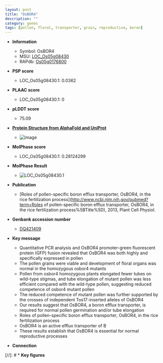 ```yaml
---
layout: post
title: "OsBOR4"
description: ""
category: genes
tags: [pollen, floral, transporter, grain, reproductive, boron]
---
```


* **Information**  
    + Symbol: OsBOR4  
    + MSU: [LOC_Os05g08430](http://rice.plantbiology.msu.edu/cgi-bin/ORF_infopage.cgi?orf=LOC_Os05g08430)  
    + RAPdb: [Os05g0176800](http://rapdb.dna.affrc.go.jp/viewer/gbrowse_details/irgsp1?name=Os05g0176800)  

* **PSP score**  
    + LOC_Os05g08430.1: 0.0362 

* **PLAAC score**  
    + LOC_Os05g08430.1: 0 

* **pLDDT score**
    + 75.09

* **[Protein Structure from AlphaFold and UniProt](https://www.uniprot.org/uniprotkb/Q1ZYR6/entry#structure)**
    + ![image](https://ricepsp.github.io/images/Q1/AF-Q1ZYR6-F1.png)

* **MolPhase score**
    + LOC_Os05g08430.1: 0.28124299

* **MolPhase Result**
    + ![LOC_Os05g08430.1](https://304243504.github.io/Pictures/LOC_Os05g/LOC_Os05g08430.1.png)

* **Publication**  
    + [Roles of pollen-specific boron efflux transporter, OsBOR4, in the rice fertilization process](http://www.ncbi.nlm.nih.gov/pubmed?term=Roles of pollen-specific boron efflux transporter, OsBOR4, in the rice fertilization process%5BTitle%5D), 2013, Plant Cell Physiol.

* **Genbank accession number**  
    + [DQ421409](http://www.ncbi.nlm.nih.gov/nuccore/DQ421409)

* **Key message**  
    + Quantitative PCR analysis and OsBOR4 promoter-green fluorescent protein (GFP) fusion revealed that OsBOR4 was both highly and specifically expressed in pollen
    + The pollen grains were viable and development of floral organs was normal in the homozygous osbor4 mutants
    + Pollen from osbor4 homozygous plants elongated fewer tubes on wild-type stigmas, and tube elongation of mutant pollen was less efficient compared with the wild-type pollen, suggesting reduced competence of osbor4 mutant pollen
    + The reduced competence of mutant pollen was further supported by the crosses of independent Tos17-inserted alleles of OsBOR4
    + Our results suggest that OsBOR4, a boron efflux transporter, is required for normal pollen germination and/or tube elongation
    + Roles of pollen-specific boron efflux transporter, OsBOR4, in the rice fertilization process
    + OsBOR4 is an active efflux transporter of B
    + These results establish that OsBOR4 is essential for normal reproductive processes

* **Connection**  

[//]: # * **Key figures**  


